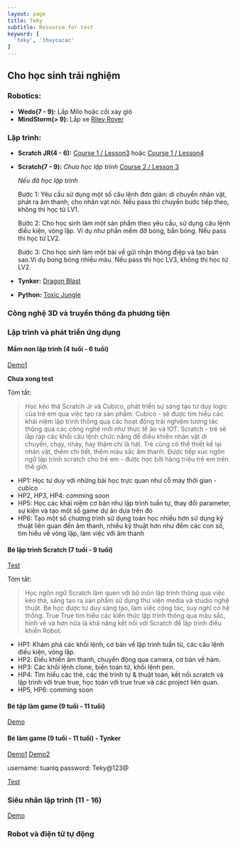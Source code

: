 ```yaml
---
layout: page
title: Teky
subtitle: Resource for test
keyword: [
  'teky', 'thaycacac'
]
---
```


## Cho học sinh trải nghiệm

### Robotics:
- **Wedo(7 - 9):** Lắp Milo hoặc cối xay gió
- **MindStorm(> 9):** Lắp xe [Riley Rover](https://drive.google.com/file/d/1bUwBb2US-xVrypTTF7XaW5V1WzOCDehY/view)

### Lập trình:
- **Scratch JR(4 - 6):** [Course 1 / Lesson3](https://studio.code.org/s/course1/stage/3/puzzle/1) hoặc [Course 1 / Lesson4](https://studio.code.org/s/course1/stage/4/puzzle/1)
- **Scratch(7 - 9):**
  *Chưa học lập trình* [Course 2 / Lesson 3](https://studio.code.org/s/course2/stage/3/puzzle/1)
  
  *Nếu đã học lập trình*

  Bước 1: Yêu cầu sử dụng một số câu lệnh đơn giản: di chuyển nhân vật, phát ra âm thanh, cho nhân vạt nói. Nếu pass thì chuyển bước tiếp theo, không thì học từ LV1.

  Bước 2: Cho học sinh làm một sản phẩm theo yêu cầu, sử dụng câu lệnh điều kiện, vòng lặp. Ví dụ như phần mềm đỡ bóng, bắn bóng. Nếu pass thì học từ LV2.

  Bước 3: Cho học sinh làm một bài về gửi nhận thông điệp và tạo bản sao.Ví dụ bong bóng nhiều màu. Nếu pass thì học LV3, không thì học từ LV2.
- **Tynker:** [Dragon Blast](https://www.tynker.com/lesson/v2/host)
- **Python:** [Toxic Jungle](https://www.tynker.com/nb/project/58225568af9231d0668b465a/?dir=director&chapterid=57f69349af92317e458b458c&s=0)


### Công nghệ 3D và truyền thông đa phương tiện

### Lập trình và phát triển ứng dụng

#### Mầm non lập trình (4 tuổi - 6 tuổi)

[Demo1](https://www.youtube.com/watch?v=9f_TwOZzdWY&feature=youtu.be)

**Chưa xong test**

Tóm tắt:

> Học kéo thả Scratch Jr và Cubico, phát triển sự sáng tạo tư duy logic của trẻ em qua việc tạo ra sản phẩm. Cubico - sẽ được tìm hiểu các khái niệm lập trình thông qua các hoạt động trải nghiệm tương tác thông qua các công nghệ mới như thực tế ảo và IOT. Scratch - trẻ sẽ lắp ráp các khối câu lệnh chức năng để điều khiển nhân vật di chuyển, chạy, nhảy, hay thậm chí là hát. Trẻ cũng có thể thiết kế lại nhân vật, thêm chi tiết, thêm màu sắc âm thanh. Được tiếp xúc ngôn ngữ lập trình scratch cho trẻ em - được học bởi hàng triệu trẻ em trên thế giới.

- HP1: Học tư duy với những bài học trực quan như cỗ máy thời gian - cubico
- HP2, HP3, HP4: comming soon
- HP5: Học các khái niệm cơ bản như lập trình tuần tự, thay đổi parameter, sự kiện và tạo một số game dự án dựa trên đó
- HP6: Tạo một số chương trình sử dụng toán học nhiều hơn sử dụng kỹ thuật liên quan đến âm thanh, nhiều kỹ thuật hơn như đếm các con số, tìm hiểu về vòng lặp, làm việc với âm thanh

#### Bé lập trình Scratch (7 tuổi - 9 tuổi)

[Test](https://studio.code.org/s/course2)

Tóm tắt:

> Học ngôn ngữ Scratch làm quen với bộ môn lập trình thông qua việc kéo thả, sáng tạo ra sản phẩm sử dụng thư viện media và studio nghệ thuật. Bé học được tư duy sáng tạo, làm việc cộng tác, suy nghĩ có hệ thống. True True tìm hiểu các kiến thức lập trình thông qua màu sắc, hình vẽ và hơn nữa là khả năng kết nối với Scratch để lập trình điều khiển Robot.

- HP1: Khám phá các khối lệnh, cơ bản về lập trình tuần từ, các câu lệnh điều kiện, vòng lặp.
- HP2: Điều khiển âm thanh, chuyển động qua camera, cơ bản về hàm.
- HP3: Các khối lệnh clone, biến toán tử, khối lệnh pen.
- HP4: Tìm hiểu các thẻ, các thẻ trình tự & thuật toán, kết nối scratch và lập trình với true true, học toán với true true và các project liên quan.
- HP5, HP6: comming soon

#### Bé tập làm game (9 tuổi - 11 tuổi)

[Demo](https://www.youtube.com/watch?v=NbX_MCkYypU)

#### Bé làm game (9 tuổi - 11 tuổi) - Tynker

[Demo1](https://www.youtube.com/watch?v=X6jNk2nTxFY&feature=youtu.be)
[Demo2](https://www.youtube.com/watch?v=t-gui7qJHbY&feature=youtu.be)

username: tuanlq
password: Teky@123@

[Test]()

### Siêu nhân lập trình (11 - 16)

[Demo](https://www.youtube.com/watch?v=i7klexZGsYg&feature=youtu.be)

### Robot và điện tử tự động

